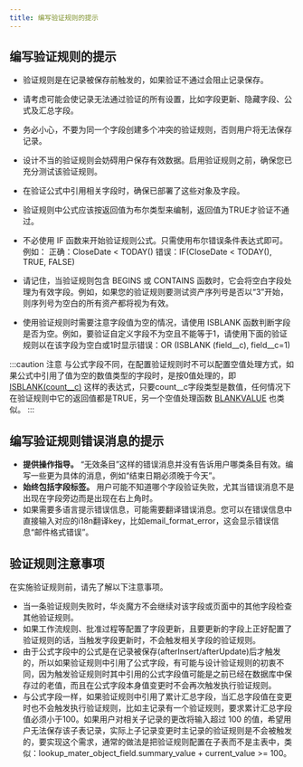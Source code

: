 ```yaml
---
title: 编写验证规则的提示
---
```


## 编写验证规则的提示

- 验证规则是在记录被保存前触发的，如果验证不通过会阻止记录保存。
- 请考虑可能会使记录无法通过验证的所有设置，比如字段更新、隐藏字段、公式及汇总字段。
- 务必小心，不要为同一个字段创建多个冲突的验证规则，否则用户将无法保存记录。
- 设计不当的验证规则会妨碍用户保存有效数据。启用验证规则之前，确保您已充分测试该验证规则。
- 在验证公式中引用相关字段时，确保已部署了这些对象及字段。
- 验证规则中公式应该按返回值为布尔类型来编制，返回值为TRUE才验证不通过。

- 不必使用 IF 函数来开始验证规则公式。只需使用布尔错误条件表达式即可。例如：
     正确：CloseDate < TODAY() 
     错误：IF(CloseDate < TODAY(), TRUE, FALSE)

- 请记住，当验证规则包含 BEGINS 或 CONTAINS 函数时，它会将空白字段处理为有效字段。例如，如果您的验证规则要测试资产序列号是否以“3”开始，则序列号为空白的所有资产都将视为有效。
- 使用验证规则时需要注意字段值为空的情况，请使用 ISBLANK 函数判断字段是否为空。例如，要验证自定义字段不为空且不能等于1，请使用下面的验证规则以在该字段为空白或1时显示错误：OR (ISBLANK (field__c), field__c=1)

:::caution 注意
与公式字段不同，在配置验证规则时不可以配置空值处理方式，如果公式中引用了值为空的数值类型的字段时，是按0值处理的，即 [ISBLANK(count__c)](function_logical#isblank) 这样的表达式，只要count__c字段类型是数值，任何情况下在验证规则中它的返回值都是TRUE，另一个空值处理函数 [BLANKVALUE](function_logical#blankvalue) 也类似。
:::

## 编写验证规则错误消息的提示

- **提供操作指导。** “无效条目”这样的错误消息并没有告诉用户哪类条目有效。编写一些更为具体的消息，例如“结束日期必须晚于今天”。
- **始终包括字段标签。** 用户可能不知道哪个字段验证失败，尤其当错误消息不是出现在字段旁边而是出现在右上角时。
- 如果需要多语言提示错误信息，可能需要翻译错误消息。您可以在错误信息中直接输入对应的i18n翻译key，比如email_format_error，这会显示错误信息“邮件格式错误”。

## 验证规则注意事项

在实施验证规则前，请先了解以下注意事项。

- 当一条验证规则失败时，华炎魔方不会继续对该字段或页面中的其他字段检查其他验证规则。
- 如果工作流规则、批准过程等配置了字段更新，且要更新的字段上正好配置了验证规则的话，当触发字段更新时，不会触发相关字段的验证规则。
- 由于公式字段中的公式是在记录被保存(afterInsert/afterUpdate)后才触发的，所以如果验证规则中引用了公式字段，有可能与设计验证规则的初衷不同，因为触发验证规则时其中引用的公式字段值可能是之前已经在数据库中保存过的老值，而且在公式字段本身值变更时不会再次触发执行验证规则。
- 与公式字段一样，如果验证规则中引用了累计汇总字段，当汇总字段值在变更时也不会触发执行验证规则，比如主记录有一个验证规则，要求累计汇总字段值必须小于100。如果用户对相关子记录的更改将输入超过 100 的值，希望用户无法保存该子表记录，实际上子记录变更时主记录的验证规则是不会被触发的，要实现这个需求，通常的做法是把验证规则配置在子表而不是主表中，类似：lookup_mater_object_field.summary_value + current_value >= 100。
